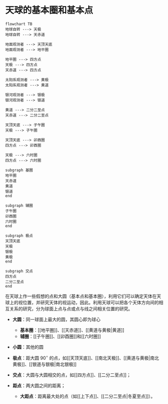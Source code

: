 # 天球的基本圈和基本点

``` mermaid
flowchart TB
地球自转 ---> 天极
地球自转 ---> 天赤道

地面观测者 ---> 天顶天底
地面观测者 ---> 地平圈

地平圈 ---> 四方点
天极 ---> 四方点
天赤道 ---> 四方点

太阳系观测者 ---> 黄极
太阳系观测者 ---> 黄道

银河观测者 ---> 银极
银河观测者 ---> 银道

黄道 ---> 二分二至点
天赤道 ---> 二分二至点

天顶天底 ---> 子午圈
天极 ---> 子午圈

天顶天底 ---> 卯酉圈
四方点 ---> 卯酉圈

天极 ---> 六时圈
四方点 ---> 六时圈

subgraph 基圈
地平圈
天赤道
黄道
银道
end

subgraph 辅圈
子午圈
卯酉圈
六时圈
end

subgraph 极点
天顶天底
天极
银极
黄极
end

subgraph 交点
四方点
二分二至点
end

```

在天球上作一些假想的点和大圆（基本点和基本圈），利用它们可以确定天体在天球上的视位置，并研究天体的视运动，因此。利用天球可以把各个天体方向间的相互关系的研究，分为球面上点与点或点与线之间相关位置的研究。

* **大圆**：同一球面上最大的圆，其圆心即为球心
	* **基本圈**：[[地平圈]]、[[天赤道]]、[[黄道与黄极|黄道]]
	* **辅圈**：[[子午圈]]、[[卯酉圈]]和[[六时圈]]
* **小圆**：其他的圆

* **极点**：距大圆 $90^\circ$ 的点，如[[天顶天底]]、[[南北天极]]、[[黄道与黄极|南北黄极]]、[[银道与银极|南北银极]]

* **交点**：大圆与大圆相交的点，如[[四方点]]、[[二分二至点]]；

* **距点**：两大圆之间的距离；
	* **大距点**：距离最大处的点（如[[上下点]]、[[二分二至点|冬夏至点]]）。